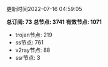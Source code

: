 更新时间2022-07-16 04:59:05

**总订阅: 73**
**总节点: 3741**
**有效节点: 1071**
- trojan节点: 219
- ss节点: 761
- v2ray节点: 88
- ssr节点: 3
